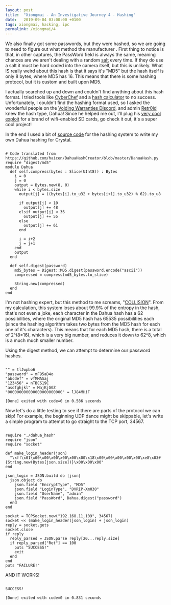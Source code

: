 ```yaml
---
layout: post
title:  "Xiongmai - An Investigative Journey 4 - Hashing"
date:   2019-09-04 03:00:00 +0100
tags: xiongmai, hacking, ipc
permalink: /xiongmai/4
---
```

We also finally got some passwords, but they were hashed, so we are going to need to figure out what method the manufacturer . First thing to notice is that, in other captures, the PassWord field is always the same, meaning chances are we aren't dealing with a random [salt](https://en.wikipedia.org/wiki/Salt_(cryptography)) every time. If they do use a salt it must be hard coded into the camera itself, but this is unlikely. What IS really weird about this hash is that it says it's "MD5" but the hash itself is only 8 bytes, where MD5 has 16. This means that there is some hashing protocol, but it is custom and built upon MD5.

I actually searched up and down and couldn't find anything about this hash format. I tried tools like [CyberChef](https://gchq.github.io/CyberChef/) and a [hash calculator](https://www.browserling.com/tools/all-hashes) to no success. Unfortunately, I couldn't find the hashing format used, so I asked the wonderful people on the [Voiding Warranties Discord](https://discord.gg/cewJDe2), and admin [Retr0id](https://github.com/DavidBuchanan314) knew the hash type, Dahua! Since he helped me out, I'll plug his [very cool exploit](https://github.com/DavidBuchanan314/wifi-sdcf/tree/master/evil-sd-emulator) for a brand of wifi-enabled SD cards, go check it out, it's a super cool project!

In the end I used a bit of [source code](https://github.com/haicen/DahuaHashCreator/blob/master/DahuaHash.py) for the hashing system to write my own Dahua hashing for Crystal.

<pre><code class="crystal">
# Code translated from https://github.com/haicen/DahuaHashCreator/blob/master/DahuaHash.py
require "digest/md5"
module Dahua
  def self.compress(bytes : Slice(UInt8)) : Bytes
    i = 0
    j = 0
    output = Bytes.new(8, 0)
    while i &lt; bytes.size
      output[j] = ((bytes[i].to_u32 + bytes[i+1].to_u32) % 62).to_u8

      if output[j] < 10
        output[j] += 48
      elsif output[j] &lt; 36
        output[j] += 55
      else
        output[j] += 61
      end

      i = i+2
      j = j+1
    end
    output
  end

  def self.digest(password)
    md5_bytes = Digest::MD5.digest(password.encode("ascii"))
    compressed = compress(md5_bytes.to_slice)

    String.new(compressed)
  end
end
</code></pre>

I'm not hashing expert, but this method to me screams, "[COLLISION](https://learncryptography.com/hash-functions/hash-collision-attack)". From my calculation, this system loses about 99.9% of the entropy in the hash, that's not even a joke, each character in the Dahua hash has a 62 possibilities, where the original MD5 hash has 65535 possibilities each (since the hashing algorithm takes two bytes from the MD5 hash for each one of it's characters). This means that for each MD5 hash, there is a total of  2^(8*16), which is a very big number, and reduces it down to 62^8, which is a much much smaller number.

Using the digest method, we can attempt to determine our password hashes.

<pre><code>
"" = tlJwpbo6
"password" = mF95aD4o
"abcdef" = vfMMASaj
"123456" = nTBCS19C
"asdfghjkl" = MajKjGGZ
"000000000000000000000000" = lJ84MHiF

[Done] exited with code=0 in 0.586 seconds
</code></pre>

Now let's do a little testing to see if there are parts of the protocol we can skip! For example, the beginning UDP dance might be skippable, let's write a simple program to attempt to go straight to the TCP port, 34567.

<pre><code class="crystal">
require "./dahua_hash"
require "json"
require "socket"

def make_login_header(json)
  "\xff\x01\x00\x00\x00\x00\x00\x00\x18\x00\x00\x00\x00\x00\xe8\x03#{String.new(Bytes[json.size])}\x00\x00\x00"
end

json_login = JSON.build do |json|
  json.object do
    json.field "EncryptType", "MD5"
    json.field "LoginType", "DVRIP-Xm030"
    json.field "UserName", "admin"
    json.field "PassWord", Dahua.digest("password")
  end
end

socket = TCPSocket.new("192.168.11.109", 34567)
socket &lt;&lt; (make_login_header(json_login) + json_login)
reply = socket.gets
socket.close
if reply
  reply_parsed = JSON.parse reply[20...reply.size]
  if reply_parsed["Ret"] == 100
    puts "SUCCESS!"
    exit    
  end
end
puts "FAILURE!"
</code></pre>

AND IT WORKS!

<pre><code>
SUCCESS!

[Done] exited with code=0 in 0.831 seconds
</code></pre>
